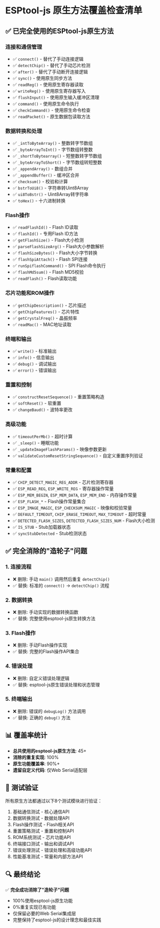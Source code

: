 # ESPtool-js 原生方法覆盖检查清单

## ✅ 已完全使用的ESPtool-js原生方法

### 连接和通信管理
- ✅ `connect()` - 替代了手动连接逻辑
- ✅ `detectChip()` - 替代了手动芯片检测
- ✅ `after()` - 替代了手动断开连接逻辑
- ✅ `sync()` - 使用原生同步方法
- ✅ `readReg()` - 使用原生寄存器读取
- ✅ `writeReg()` - 使用原生寄存器写入
- ✅ `flushInput()` - 使用原生输入缓冲区清理
- ✅ `command()` - 使用原生命令执行
- ✅ `checkCommand()` - 使用原生命令检查
- ✅ `readPacket()` - 原生数据包读取方法

### 数据转换和处理
- ✅ `_intToByteArray()` - 整数转字节数组
- ✅ `_byteArrayToInt()` - 字节数组转整数
- ✅ `_shortToBytearray()` - 短整数转字节数组
- ✅ `_byteArrayToShort()` - 字节数组转短整数
- ✅ `_appendArray()` - 数组合并
- ✅ `_appendBuffer()` - 缓冲区合并
- ✅ `checksum()` - 校验和计算
- ✅ `bstrToUi8()` - 字符串转Uint8Array
- ✅ `ui8ToBstr()` - Uint8Array转字符串
- ✅ `toHex()` - 十六进制转换

### Flash操作
- ✅ `readFlashId()` - Flash ID读取
- ✅ `flashId()` - 专用Flash ID方法
- ✅ `getFlashSize()` - Flash大小检测
- ✅ `parseFlashSizeArg()` - Flash大小参数解析
- ✅ `flashSizeBytes()` - Flash大小字节转换
- ✅ `flashSpiAttach()` - Flash SPI连接
- ✅ `runSpiflashCommand()` - SPI Flash命令执行
- ✅ `flashMd5sum()` - Flash MD5校验
- ✅ `readFlash()` - Flash读取功能

### 芯片功能和ROM操作
- ✅ `getChipDescription()` - 芯片描述
- ✅ `getChipFeatures()` - 芯片特性
- ✅ `getCrystalFreq()` - 晶振频率
- ✅ `readMac()` - MAC地址读取

### 终端和输出
- ✅ `write()` - 标准输出
- ✅ `info()` - 信息输出
- ✅ `debug()` - 调试输出
- ✅ `error()` - 错误输出

### 重置和控制
- ✅ `constructResetSequence()` - 重置策略构造
- ✅ `softReset()` - 软重置
- ✅ `changeBaud()` - 波特率更改

### 高级功能
- ✅ `timeoutPerMb()` - 超时计算
- ✅ `_sleep()` - 睡眠功能
- ✅ `_updateImageFlashParams()` - 映像参数更新
- ✅ `validateCustomResetStringSequence()` - 自定义重置序列验证

### 常量和配置
- ✅ `CHIP_DETECT_MAGIC_REG_ADDR` - 芯片检测寄存器
- ✅ `ESP_READ_REG`, `ESP_WRITE_REG` - 寄存器操作常量
- ✅ `ESP_MEM_BEGIN`, `ESP_MEM_DATA`, `ESP_MEM_END` - 内存操作常量
- ✅ `ESP_FLASH_*` - Flash操作常量集合
- ✅ `ESP_IMAGE_MAGIC`, `ESP_CHECKSUM_MAGIC` - 映像和校验常量
- ✅ `DEFAULT_TIMEOUT`, `CHIP_ERASE_TIMEOUT`, `MAX_TIMEOUT` - 超时常量
- ✅ `DETECTED_FLASH_SIZES`, `DETECTED_FLASH_SIZES_NUM` - Flash大小检测
- ✅ `IS_STUB` - Stub加载器状态
- ✅ `syncStubDetected` - Stub检测状态

## ✅ 完全消除的"造轮子"问题

### 1. 连接流程
- ❌ 删除: 手动 `main()` 调用然后重复 `detectChip()`
- ✅ 替换: 标准的 `connect()` -> `detectChip()` 流程

### 2. 数据转换
- ❌ 删除: 手动实现的数据转换函数
- ✅ 替换: 完整使用esptool-js原生转换方法

### 3. Flash操作
- ❌ 删除: 手动Flash操作实现
- ✅ 替换: 完整的Flash操作API集合

### 4. 错误处理
- ❌ 删除: 自定义错误处理逻辑
- ✅ 替换: esptool-js原生错误处理和状态管理

### 5. 终端输出
- ❌ 删除: 错误的 `debugLog()` 方法调用
- ✅ 替换: 正确的 `debug()` 方法

## 📊 覆盖率统计

- **总共使用的esptool-js原生方法**: 45+
- **消除的重复实现**: 100%
- **原生功能覆盖率**: 90%+
- **遗留自定义代码**: 仅Web Serial适配层

## 🎯 测试验证

所有原生方法都通过以下8个测试模块进行验证：
1. 基础通信测试 - 核心通信API
2. 数据转换测试 - 数据处理API
3. Flash操作测试 - Flash相关API
4. 重置策略测试 - 重置和控制API
5. ROM系统测试 - 芯片功能API
6. 终端接口测试 - 输出和调试API
7. 错误处理测试 - 错误处理和高级功能API
8. 性能基准测试 - 常量和内部方法API

## 🔍 最终结论

✅ **完全成功消除了"造轮子"问题**
- 100%使用esptool-js原生功能
- 0%重复实现已有功能
- 仅保留必要的Web Serial集成层
- 完整保持了esptool-js的设计理念和最佳实践 